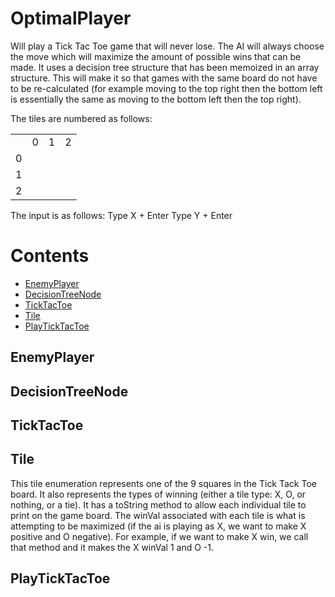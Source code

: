 OptimalPlayer
=============

Will play a Tick Tac Toe game that will never lose. The AI will always choose the move which will maximize the amount of possible wins that can be made. It uses a decision tree structure that has been memoized in an array structure. This will make it so that games with the same board do not have to be re-calculated (for example moving to the top right then the bottom left is essentially the same as moving to the bottom left then the top right).

The tiles are numbered as follows:

<table>
	<tr>
		<td></td>
		<td>0</td>
		<td>1</td>
		<td>2</td>
	</tr>
	<tr>
		<td>0</td>
		<td></td>
		<td></td>
		<td></td>
	</tr>
	<tr>
		<td>1</td>
		<td></td>
		<td></td>
		<td></td>
	</tr>
	<tr>
		<td>2</td>
		<td></td>
		<td></td>
		<td></td>
	</tr>
<table>

The input is as follows:
Type X + Enter
Type Y + Enter


# Contents
- [EnemyPlayer](#enemyplayer) 
- [DecisionTreeNode](#decisiontreenode) 
- [TickTacToe](#tictactoe) 
- [Tile](#tile) 
- [PlayTickTacToe](#playticktactoe) 

## EnemyPlayer ##
## DecisionTreeNode ##
## TickTacToe ##
## Tile ##
This tile enumeration represents one of the 9 squares in the Tick Tack Toe board. It also represents the types of winning (either a tile type: X, O, or nothing, or a tie). It has a toString method to allow each individual tile to print on the game board. The winVal associated with each tile is what is attempting to be maximized (if the ai is playing as X, we want to make X positive and O negative). For example, if we want to make X win, we call that method and it makes the X winVal 1 and O -1.
## PlayTickTacToe ##